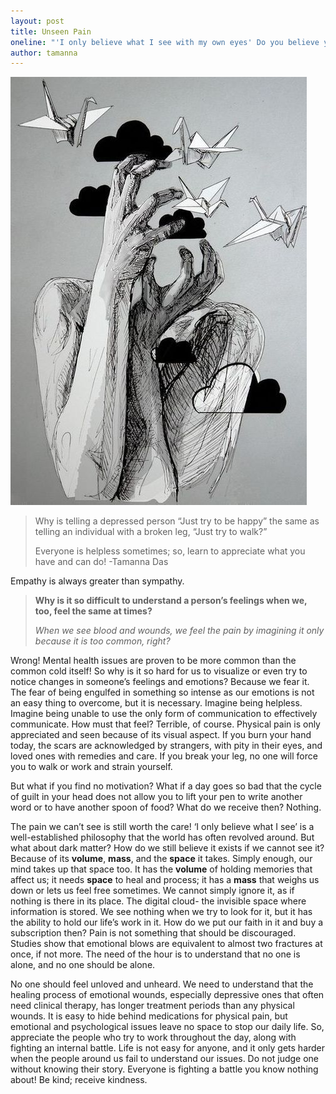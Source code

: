 ```yaml
---
layout: post
title: Unseen Pain
oneline: "'I only believe what I see with my own eyes' Do you believe your mind? Can you now?"
author: tamanna
---
```


![Unseen Pain](/images/blog/unseen-pain.jpeg)

> Why is telling a depressed person “Just try to be happy” the same as telling an individual with a broken leg, “Just try to walk?”
>
> Everyone is helpless sometimes; so, learn to appreciate what you have and can do! -Tamanna Das

Empathy is always greater than sympathy.

> **Why is it so difficult to understand a person’s feelings when we, too, feel the same at times?**
>
> _When we see blood and wounds, we feel the pain by imagining it only because it is too common, right?_

Wrong! Mental health issues are proven to be more common than the common cold itself! So
why is it so hard for us to visualize or even try to notice changes in someone’s feelings and emotions? Because we fear it. The fear of being engulfed in something so intense as our emotions is not an easy thing to overcome, but it is necessary. Imagine being helpless. Imagine being unable to use the only form of communication to effectively communicate. How must that feel? Terrible, of course. Physical pain is only appreciated and seen because of its visual aspect. If you burn your hand today, the scars are acknowledged by strangers, with pity in their eyes, and loved ones with remedies and care. If you break your leg, no one will force you to walk or work and strain yourself.

But what if you find no motivation? What if a day goes so bad that the cycle of guilt in your head does not allow you to lift your pen to write another word or to have another spoon of food? What do we receive then? Nothing.

The pain we can’t see is still worth the care!
‘I only believe what I see’ is a well-established philosophy that the world has often revolved around. But what about dark matter? How do we still believe it exists if we cannot see it? Because of its **volume**, **mass**, and the **space** it takes. Simply enough, our mind takes up that space too. It has the **volume** of holding memories that affect us; it needs **space** to heal and process; it has a **mass** that weighs us down or lets us feel free sometimes. We cannot simply ignore it, as if nothing is there in its place. The digital cloud- the invisible space where information is stored. We see nothing when we try to look for it, but it has the ability to hold our life’s work in it. How do we put our faith in it and buy a subscription then? Pain is not something that should be discouraged. Studies show that emotional blows are equivalent to almost two fractures at once, if not more. The need of the hour is to understand that no one is alone, and no one should be alone.

No one should feel unloved and unheard.
We need to understand that the healing process of emotional wounds, especially depressive ones that often need clinical therapy, has longer treatment periods than any physical wounds. It is easy to hide behind medications for physical pain, but emotional and psychological issues leave no space to stop our daily life. So, appreciate the people who try to work throughout the day, along with fighting an internal battle. Life is not easy for anyone, and it only gets harder when the people around us fail to understand our issues.
Do not judge one without knowing their story. Everyone is fighting a battle you know nothing about! Be kind; receive kindness.
